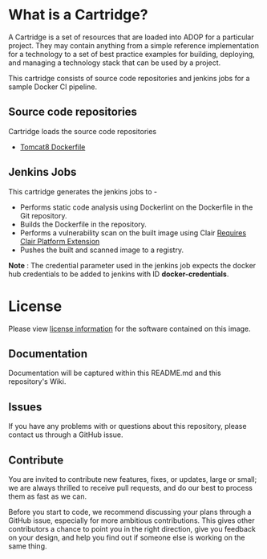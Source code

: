 # What is a Cartridge?

A Cartridge is a set of resources that are loaded into ADOP for a particular project. They may contain anything from a simple reference implementation for a technology to a set of best practice examples for building, deploying, and managing a technology stack that can be used by a project.

This cartridge consists of source code repositories and jenkins jobs for a sample Docker CI pipeline.

## Source code repositories

Cartridge loads the source code repositories

* [Tomcat8 Dockerfile](https://github.com/Accenture/adop-cartridge-docker-reference/)

## Jenkins Jobs

This cartridge generates the jenkins jobs to -

* Performs static code analysis using Dockerlint on the Dockerfile in the Git repository.
* Builds the Dockerfile in the repository.
* Performs a vulnerability scan on the built image using Clair [Requires Clair Platform Extension](https://github.com/kramos/adop-platform-extension-clair)
* Pushes the built and scanned image to a registry.

**Note** : The credential parameter used in the jenkins job expects the docker hub credentials to be added to jenkins with ID **docker-credentials**.

# License
Please view [license information](LICENSE.md) for the software contained on this image.

## Documentation
Documentation will be captured within this README.md and this repository's Wiki.

## Issues
If you have any problems with or questions about this repository, please contact us through a GitHub issue.

## Contribute
You are invited to contribute new features, fixes, or updates, large or small; we are always thrilled to receive pull requests, and do our best to process them as fast as we can.

Before you start to code, we recommend discussing your plans through a GitHub issue, especially for more ambitious contributions. This gives other contributors a chance to point you in the right direction, give you feedback on your design, and help you find out if someone else is working on the same thing.

